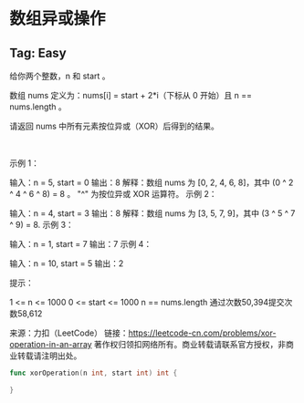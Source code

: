#  数组异或操作  

## Tag: Easy  

给你两个整数，n 和 start 。

数组 nums 定义为：nums[i] = start + 2*i（下标从 0 开始）且 n == nums.length 。

请返回 nums 中所有元素按位异或（XOR）后得到的结果。

 

示例 1：

输入：n = 5, start = 0
输出：8
解释：数组 nums 为 [0, 2, 4, 6, 8]，其中 (0 ^ 2 ^ 4 ^ 6 ^ 8) = 8 。
     "^" 为按位异或 XOR 运算符。
示例 2：

输入：n = 4, start = 3
输出：8
解释：数组 nums 为 [3, 5, 7, 9]，其中 (3 ^ 5 ^ 7 ^ 9) = 8.
示例 3：

输入：n = 1, start = 7
输出：7
示例 4：

输入：n = 10, start = 5
输出：2
 

提示：

1 <= n <= 1000
0 <= start <= 1000
n == nums.length
通过次数50,394提交次数58,612

来源：力扣（LeetCode）
链接：https://leetcode-cn.com/problems/xor-operation-in-an-array
著作权归领扣网络所有。商业转载请联系官方授权，非商业转载请注明出处。

```go
func xorOperation(n int, start int) int {
    
}
```
